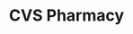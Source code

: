 ---
title: "CVS Pharmacy"
url: /washington/cvs-pharmacy-connecticut-avenue-northwest-2/
shop: chemist
---
